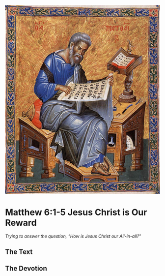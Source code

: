 <img class="intro-right" src="art-matthew.jpg">

# Matthew 6:1-5 Jesus Christ is Our Reward

*Trying to answer the question, "How is Jesus Christ our All-in-all?"*

## The Text

## The Devotion